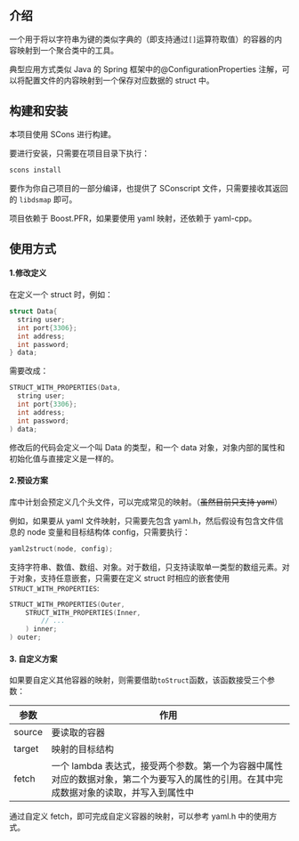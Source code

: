 ## 介绍

一个用于将以字符串为键的类似字典的（即支持通过`[]`运算符取值）的容器的内容映射到一个聚合类中的工具。

典型应用方式类似 Java 的 Spring 框架中的@ConfigurationProperties 注解，可以将配置文件的内容映射到一个保存对应数据的 struct 中。

## 构建和安装

本项目使用 SCons 进行构建。

要进行安装，只需要在项目目录下执行：

```bash
scons install
```

要作为你自己项目的一部分编译，也提供了 SConscript 文件，只需要接收其返回的 `libdsmap` 即可。

项目依赖于 Boost.PFR，如果要使用 yaml 映射，还依赖于 yaml-cpp。

## 使用方式

#### 1.修改定义

在定义一个 struct 时，例如：

```cpp
struct Data{
  string user;
  int port{3306};
  int address;
  int password;
} data;
```

需要改成：

```cpp
STRUCT_WITH_PROPERTIES(Data,
  string user;
  int port{3306};
  int address;
  int password;
) data;
```

修改后的代码会定义一个叫 Data 的类型，和一个 data 对象，对象内部的属性和初始化值与直接定义是一样的。

#### 2.预设方案

库中计划会预定义几个头文件，可以完成常见的映射。（~~虽然目前只支持 yaml~~）

例如，如果要从 yaml 文件映射，只需要先包含 yaml.h，然后假设有包含文件信息的 node 变量和目标结构体 config，只需要执行：

```cpp
yaml2struct(node, config);
```

支持字符串、数值、数组、对象。对于数组，只支持读取单一类型的数组元素。对于对象，支持任意嵌套，只需要在定义 struct 时相应的嵌套使用 `STRUCT_WITH_PROPERTIES`:

```cpp
STRUCT_WITH_PROPERTIES(Outer,
    STRUCT_WITH_PROPERTIES(Inner,
        // ...
    ) inner;
) outer;
```

#### 3. 自定义方案

如果要自定义其他容器的映射，则需要借助`toStruct`函数，该函数接受三个参数：

| 参数   | 作用                                                                                                                                     |
| ------ | ---------------------------------------------------------------------------------------------------------------------------------------- |
| source | 要读取的容器                                                                                                                             |
| target | 映射的目标结构                                                                                                                           |
| fetch  | 一个 lambda 表达式，接受两个参数。第一个为容器中属性对应的数据对象，第二个为要写入的属性的引用。在其中完成数据对象的读取，并写入到属性中 |

通过自定义 fetch，即可完成自定义容器的映射，可以参考 yaml.h 中的使用方式。
